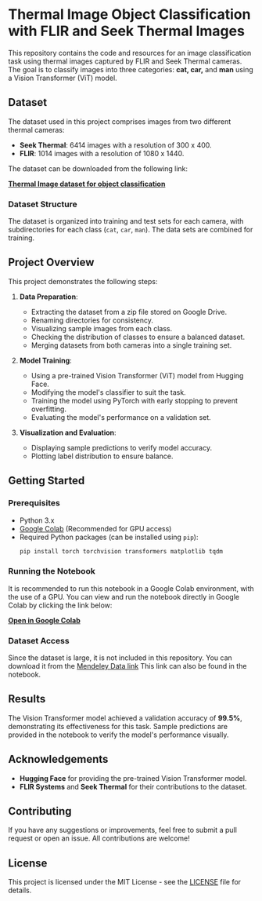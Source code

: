# **Thermal Image Object Classification with FLIR and Seek Thermal Images**

This repository contains the code and resources for an image classification task using thermal images captured by FLIR and Seek Thermal cameras. The goal is to classify images into three categories: **cat, car,** and **man** using a Vision Transformer (ViT) model.

## **Dataset**

The dataset used in this project comprises images from two different thermal cameras:
- **Seek Thermal**: 6414 images with a resolution of 300 x 400.
- **FLIR**: 1014 images with a resolution of 1080 x 1440.

The dataset can be downloaded from the following link:  

[**Thermal Image dataset for object classification**](https://data.mendeley.com/datasets/btmrycjpbj/1)

### **Dataset Structure**
The dataset is organized into training and test sets for each camera, with subdirectories for each class (`cat`, `car`, `man`). The data sets are combined for training.

## **Project Overview**

This project demonstrates the following steps:
1. **Data Preparation**: 
   - Extracting the dataset from a zip file stored on Google Drive.
   - Renaming directories for consistency.
   - Visualizing sample images from each class.
   - Checking the distribution of classes to ensure a balanced dataset.
   - Merging datasets from both cameras into a single training set.

2. **Model Training**:
   - Using a pre-trained Vision Transformer (ViT) model from Hugging Face.
   - Modifying the model's classifier to suit the task.
   - Training the model using PyTorch with early stopping to prevent overfitting.
   - Evaluating the model's performance on a validation set.

3. **Visualization and Evaluation**:
   - Displaying sample predictions to verify model accuracy.
   - Plotting label distribution to ensure balance.

## **Getting Started**

### **Prerequisites**
- Python 3.x
- [Google Colab](https://colab.research.google.com/) (Recommended for GPU access)
- Required Python packages (can be installed using `pip`):
    ```bash
    pip install torch torchvision transformers matplotlib tqdm
    ```

### **Running the Notebook**

It is recommended to run this notebook in a Google Colab environment, with the use of a GPU. You can view and run the notebook directly in Google Colab by clicking the link below:

[**Open in Google Colab**](https://colab.research.google.com/drive/1qTHWKclgj_ENl8ccEclF0swiXiQRAM9i#scrollTo=B5u4ad2LHzbP)


### **Dataset Access**
Since the dataset is large, it is not included in this repository. You can download it from the [Mendeley Data link](https://data.mendeley.com/datasets/btmrycjpbj/1) This link can also be found in the notebook.

## **Results**

The Vision Transformer model achieved a validation accuracy of **99.5%**, demonstrating its effectiveness for this task. Sample predictions are provided in the notebook to verify the model's performance visually.

## **Acknowledgements**

- **Hugging Face** for providing the pre-trained Vision Transformer model.
- **FLIR Systems** and **Seek Thermal** for their contributions to the dataset.

## **Contributing**

If you have any suggestions or improvements, feel free to submit a pull request or open an issue. All contributions are welcome!

## **License**

This project is licensed under the MIT License - see the [LICENSE](LICENSE) file for details.
